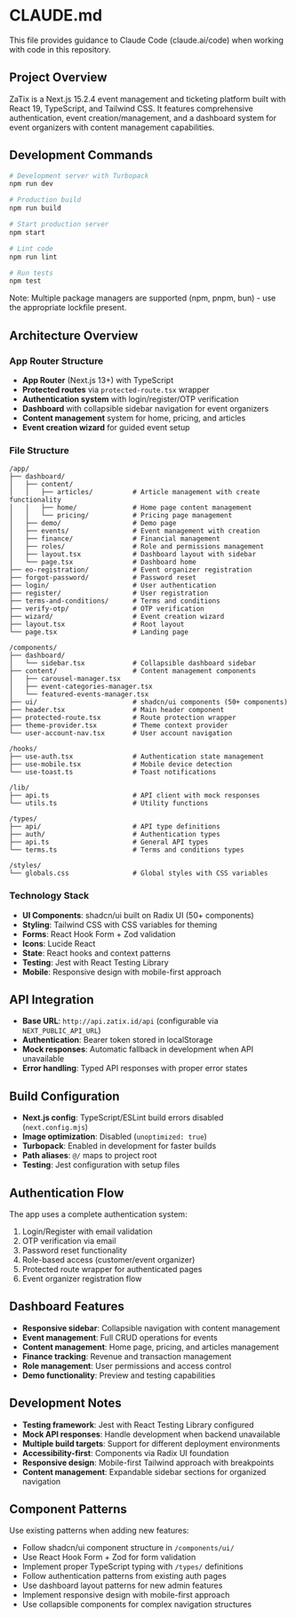# CLAUDE.md

This file provides guidance to Claude Code (claude.ai/code) when working with code in this repository.

## Project Overview

ZaTix is a Next.js 15.2.4 event management and ticketing platform built with React 19, TypeScript, and Tailwind CSS. It features comprehensive authentication, event creation/management, and a dashboard system for event organizers with content management capabilities.

## Development Commands

```bash
# Development server with Turbopack
npm run dev

# Production build  
npm run build

# Start production server
npm start

# Lint code
npm run lint

# Run tests
npm test
```

Note: Multiple package managers are supported (npm, pnpm, bun) - use the appropriate lockfile present.

## Architecture Overview

### App Router Structure
- **App Router** (Next.js 13+) with TypeScript
- **Protected routes** via `protected-route.tsx` wrapper
- **Authentication system** with login/register/OTP verification
- **Dashboard** with collapsible sidebar navigation for event organizers
- **Content management** system for home, pricing, and articles
- **Event creation wizard** for guided event setup

### File Structure
```
/app/
├── dashboard/
│   ├── content/
│   │   ├── articles/          # Article management with create functionality
│   │   ├── home/              # Home page content management
│   │   └── pricing/           # Pricing page management
│   ├── demo/                  # Demo page
│   ├── events/                # Event management with creation
│   ├── finance/               # Financial management
│   ├── roles/                 # Role and permissions management
│   ├── layout.tsx             # Dashboard layout with sidebar
│   └── page.tsx               # Dashboard home
├── eo-registration/           # Event organizer registration
├── forgot-password/           # Password reset
├── login/                     # User authentication
├── register/                  # User registration
├── terms-and-conditions/      # Terms and conditions
├── verify-otp/                # OTP verification
├── wizard/                    # Event creation wizard
├── layout.tsx                 # Root layout
└── page.tsx                   # Landing page

/components/
├── dashboard/
│   └── sidebar.tsx            # Collapsible dashboard sidebar
├── content/                   # Content management components
│   ├── carousel-manager.tsx
│   ├── event-categories-manager.tsx
│   └── featured-events-manager.tsx
├── ui/                        # shadcn/ui components (50+ components)
├── header.tsx                 # Main header component
├── protected-route.tsx        # Route protection wrapper
├── theme-provider.tsx         # Theme context provider
└── user-account-nav.tsx       # User account navigation

/hooks/
├── use-auth.tsx               # Authentication state management
├── use-mobile.tsx             # Mobile device detection
└── use-toast.ts               # Toast notifications

/lib/
├── api.ts                     # API client with mock responses
└── utils.ts                   # Utility functions

/types/
├── api/                       # API type definitions
├── auth/                      # Authentication types
├── api.ts                     # General API types
└── terms.ts                   # Terms and conditions types

/styles/
└── globals.css                # Global styles with CSS variables
```

### Technology Stack
- **UI Components**: shadcn/ui built on Radix UI (50+ components)
- **Styling**: Tailwind CSS with CSS variables for theming
- **Forms**: React Hook Form + Zod validation
- **Icons**: Lucide React
- **State**: React hooks and context patterns
- **Testing**: Jest with React Testing Library
- **Mobile**: Responsive design with mobile-first approach

## API Integration

- **Base URL**: `http://api.zatix.id/api` (configurable via `NEXT_PUBLIC_API_URL`)
- **Authentication**: Bearer token stored in localStorage
- **Mock responses**: Automatic fallback in development when API unavailable
- **Error handling**: Typed API responses with proper error states

## Build Configuration

- **Next.js config**: TypeScript/ESLint build errors disabled (`next.config.mjs`)
- **Image optimization**: Disabled (`unoptimized: true`)
- **Turbopack**: Enabled in development for faster builds
- **Path aliases**: `@/` maps to project root
- **Testing**: Jest configuration with setup files

## Authentication Flow

The app uses a complete authentication system:
1. Login/Register with email validation
2. OTP verification via email
3. Password reset functionality
4. Role-based access (customer/event organizer)
5. Protected route wrapper for authenticated pages
6. Event organizer registration flow

## Dashboard Features

- **Responsive sidebar**: Collapsible navigation with content management
- **Event management**: Full CRUD operations for events
- **Content management**: Home page, pricing, and articles management
- **Finance tracking**: Revenue and transaction management
- **Role management**: User permissions and access control
- **Demo functionality**: Preview and testing capabilities

## Development Notes

- **Testing framework**: Jest with React Testing Library configured
- **Mock API responses**: Handle development when backend unavailable
- **Multiple build targets**: Support for different deployment environments
- **Accessibility-first**: Components via Radix UI foundation
- **Responsive design**: Mobile-first Tailwind approach with breakpoints
- **Content management**: Expandable sidebar sections for organized navigation

## Component Patterns

Use existing patterns when adding new features:
- Follow shadcn/ui component structure in `/components/ui/`
- Use React Hook Form + Zod for form validation
- Implement proper TypeScript typing with `/types/` definitions
- Follow authentication patterns from existing auth pages
- Use dashboard layout patterns for new admin features
- Implement responsive design with mobile-first approach
- Use collapsible components for complex navigation structures